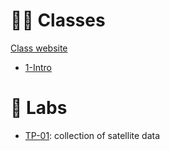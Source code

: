 # :teacher: Classes
[Class website](https://mvaisat.wp.imt.fr/)

- [1-Intro](/01-introduction.md)

# :test_tube: Labs
- [TP-01](/TP_01.ipynb): collection of satellite data
